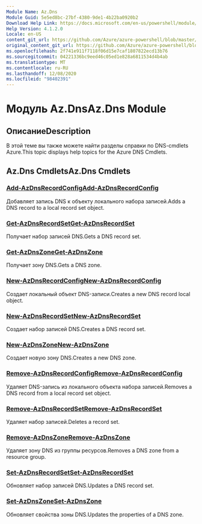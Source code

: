 ```yaml
---
Module Name: Az.Dns
Module Guid: 5e5ed8bc-27bf-4380-9de1-4b22ba0920b2
Download Help Link: https://docs.microsoft.com/en-us/powershell/module/az.dns
Help Version: 4.1.2.0
Locale: en-US
content_git_url: https://github.com/Azure/azure-powershell/blob/master/src/Dns/Dns/help/Az.DNS.md
original_content_git_url: https://github.com/Azure/azure-powershell/blob/master/src/Dns/Dns/help/Az.DNS.md
ms.openlocfilehash: 2f741e911f7118f06d15e7caf1807822ecd13b76
ms.sourcegitcommit: 04221336bc9eed46c05ed1e828a6811534d4b4ab
ms.translationtype: MT
ms.contentlocale: ru-RU
ms.lasthandoff: 12/08/2020
ms.locfileid: "98402391"
---
```

# <span data-ttu-id="50431-101">Модуль Az.Dns</span><span class="sxs-lookup"><span data-stu-id="50431-101">Az.Dns Module</span></span>
## <span data-ttu-id="50431-102">Описание</span><span class="sxs-lookup"><span data-stu-id="50431-102">Description</span></span>
<span data-ttu-id="50431-103">В этой теме вы также можете найти разделы справки по DNS-cmdlets Azure.</span><span class="sxs-lookup"><span data-stu-id="50431-103">This topic displays help topics for the Azure DNS Cmdlets.</span></span>

## <span data-ttu-id="50431-104">Az.Dns Cmdlets</span><span class="sxs-lookup"><span data-stu-id="50431-104">Az.Dns Cmdlets</span></span>
### [<span data-ttu-id="50431-105">Add-AzDnsRecordConfig</span><span class="sxs-lookup"><span data-stu-id="50431-105">Add-AzDnsRecordConfig</span></span>](Add-AzDnsRecordConfig.md)
<span data-ttu-id="50431-106">Добавляет запись DNS к объекту локального набора записей.</span><span class="sxs-lookup"><span data-stu-id="50431-106">Adds a DNS record to a local record set object.</span></span>

### [<span data-ttu-id="50431-107">Get-AzDnsRecordSet</span><span class="sxs-lookup"><span data-stu-id="50431-107">Get-AzDnsRecordSet</span></span>](Get-AzDnsRecordSet.md)
<span data-ttu-id="50431-108">Получает набор записей DNS.</span><span class="sxs-lookup"><span data-stu-id="50431-108">Gets a DNS record set.</span></span>

### [<span data-ttu-id="50431-109">Get-AzDnsZone</span><span class="sxs-lookup"><span data-stu-id="50431-109">Get-AzDnsZone</span></span>](Get-AzDnsZone.md)
<span data-ttu-id="50431-110">Получает зону DNS.</span><span class="sxs-lookup"><span data-stu-id="50431-110">Gets a DNS zone.</span></span>

### [<span data-ttu-id="50431-111">New-AzDnsRecordConfig</span><span class="sxs-lookup"><span data-stu-id="50431-111">New-AzDnsRecordConfig</span></span>](New-AzDnsRecordConfig.md)
<span data-ttu-id="50431-112">Создает локальный объект DNS-записи.</span><span class="sxs-lookup"><span data-stu-id="50431-112">Creates a new DNS record local object.</span></span>

### [<span data-ttu-id="50431-113">New-AzDnsRecordSet</span><span class="sxs-lookup"><span data-stu-id="50431-113">New-AzDnsRecordSet</span></span>](New-AzDnsRecordSet.md)
<span data-ttu-id="50431-114">Создает набор записей DNS.</span><span class="sxs-lookup"><span data-stu-id="50431-114">Creates a DNS record set.</span></span>

### [<span data-ttu-id="50431-115">New-AzDnsZone</span><span class="sxs-lookup"><span data-stu-id="50431-115">New-AzDnsZone</span></span>](New-AzDnsZone.md)
<span data-ttu-id="50431-116">Создает новую зону DNS.</span><span class="sxs-lookup"><span data-stu-id="50431-116">Creates a new DNS zone.</span></span>

### [<span data-ttu-id="50431-117">Remove-AzDnsRecordConfig</span><span class="sxs-lookup"><span data-stu-id="50431-117">Remove-AzDnsRecordConfig</span></span>](Remove-AzDnsRecordConfig.md)
<span data-ttu-id="50431-118">Удаляет DNS-запись из локального объекта набора записей.</span><span class="sxs-lookup"><span data-stu-id="50431-118">Removes a DNS record from a local record set object.</span></span>

### [<span data-ttu-id="50431-119">Remove-AzDnsRecordSet</span><span class="sxs-lookup"><span data-stu-id="50431-119">Remove-AzDnsRecordSet</span></span>](Remove-AzDnsRecordSet.md)
<span data-ttu-id="50431-120">Удаляет набор записей.</span><span class="sxs-lookup"><span data-stu-id="50431-120">Deletes a record set.</span></span>

### [<span data-ttu-id="50431-121">Remove-AzDnsZone</span><span class="sxs-lookup"><span data-stu-id="50431-121">Remove-AzDnsZone</span></span>](Remove-AzDnsZone.md)
<span data-ttu-id="50431-122">Удаляет зону DNS из группы ресурсов.</span><span class="sxs-lookup"><span data-stu-id="50431-122">Removes a DNS zone from a resource group.</span></span>

### [<span data-ttu-id="50431-123">Set-AzDnsRecordSet</span><span class="sxs-lookup"><span data-stu-id="50431-123">Set-AzDnsRecordSet</span></span>](Set-AzDnsRecordSet.md)
<span data-ttu-id="50431-124">Обновляет набор записей DNS.</span><span class="sxs-lookup"><span data-stu-id="50431-124">Updates a DNS record set.</span></span>

### [<span data-ttu-id="50431-125">Set-AzDnsZone</span><span class="sxs-lookup"><span data-stu-id="50431-125">Set-AzDnsZone</span></span>](Set-AzDnsZone.md)
<span data-ttu-id="50431-126">Обновляет свойства зоны DNS.</span><span class="sxs-lookup"><span data-stu-id="50431-126">Updates the properties of a DNS zone.</span></span>

